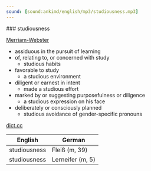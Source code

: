 ```yaml
---
sound: [sound:ankimd/english/mp3/studiousness.mp3]
---
```


\### studiousness

[Merriam-Webster](https://www.merriam-webster.com/dictionary/studiousness)

- assiduous in the pursuit of learning
- of, relating to, or concerned with study
    - studious habits
- favorable to study
    - a studious environment
- diligent or earnest in intent
    - made a studious effort
- marked by or suggesting purposefulness or diligence
    - a studious expression on his face
- deliberately or consciously planned
    - studious avoidance of gender-specific pronouns

[dict.cc](https://www.dict.cc/studiousness)

| English        | German       |
| -------------- | ------------ |
| studiousness | Fleiß (m, 39) |
| studiousness | Lerneifer (m, 5) |
